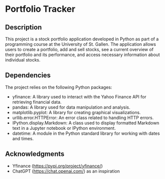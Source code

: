 
# Portfolio Tracker


## Description

This project is a stock portfolio application developed in Python as part of a programming course at the University of St. Gallen. The application allows users to create a portfolio, add and sell stocks, see a current overview of their portfolio and its performance, and access necessary information about individual stocks. 


## Dependencies

The project relies on the following Python packages:

- yfinance: A library used to interact with the Yahoo Finance API for retrieving financial data.
- pandas: A library used for data manipulation and analysis.
- matplotlib.pyplot: A library for creating graphical visualizations.
- urllib.error.HTTPError: An error class related to handling HTTP errors.
- IPython.display.Markdown: A class used to display formatted Markdown text in a Jupyter notebook or IPython environment.
- datetime: A module in the Python standard library for working with dates and times.

## Acknowledgments
- Yfinance (https://pypi.org/project/yfinance/)
- ChatGPT (https://chat.openai.com/) as an inspiration 


